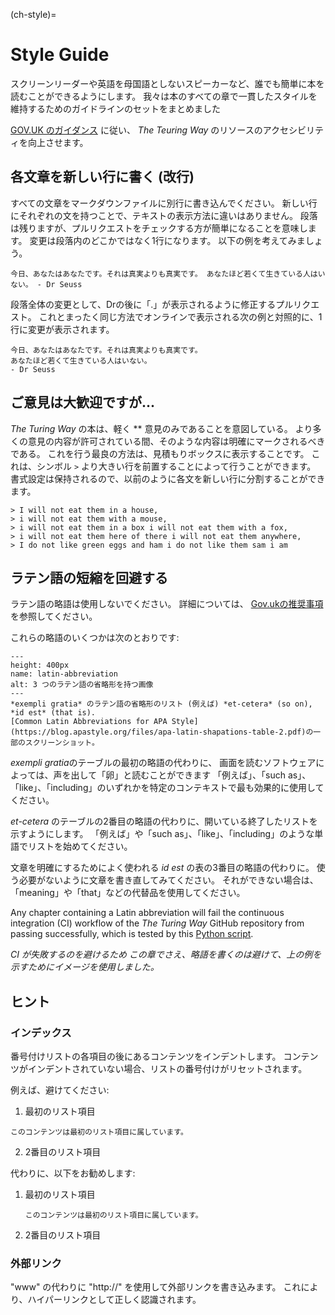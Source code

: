 (ch-style)=
# Style Guide

スクリーンリーダーや英語を母国語としないスピーカーなど、誰でも簡単に本を読むことができるようにします。 我々は本のすべての章で一貫したスタイルを維持するためのガイドラインのセットをまとめました

[GOV.UK のガイダンス](https://www.gov.uk/guidance/content-design/writing-for-gov-uk) に従い、 _The Teuring Way_ のリソースのアクセシビリティを向上させます。

## 各文章を新しい行に書く (改行)

すべての文章をマークダウンファイルに別行に書き込んでください。 新しい行にそれぞれの文を持つことで、テキストの表示方法に違いはありません。 段落は残りますが、プルリクエストをチェックする方が簡単になることを意味します。 変更は段落内のどこかではなく1行になります。 以下の例を考えてみましょう。

 ```
今日、あなたはあなたです。それは真実よりも真実です。 あなたほど若くて生きている人はいない。 - Dr Seuss
```

段落全体の変更として、Drの後に「.」が表示されるように修正するプルリクエスト。 これとまったく同じ方法でオンラインで表示される次の例と対照的に、1行に変更が表示されます。

 ```
今日、あなたはあなたです。それは真実よりも真実です。
あなたほど若くて生きている人はいない。
- Dr Seuss
```

## ご意見は大歓迎ですが...

_The Turing Way_ の本は、軽く ** 意見のみであることを意図している。 より多くの意見の内容が許可されている間、そのような内容は明確にマークされるべきである。 これを行う最良の方法は、見積もりボックスに表示することです。 これは、シンボル `>` より大きい行を前置することによって行うことができます。 書式設定は保持されるので、以前のように各文を新しい行に分割することができます。

```
> I will not eat them in a house,
> i will not eat them with a mouse,
> i will not eat them in a box i will not eat them with a fox,
> i will not eat them here of there i will not eat them anywhere,
> I do not like green eggs and ham i do not like them sam i am
```

## ラテン語の短縮を回避する

ラテン語の略語は使用しないでください。 詳細については、 [Gov.ukの推奨事項](https://www.gov.uk/guidance/style-guide/a-to-z-of-gov-uk-style) を参照してください。

これらの略語のいくつかは次のとおりです:

```{figure} ../figures/latin-abbreviation.png
---
height: 400px
name: latin-abbreviation
alt: 3 つのラテン語の省略形を持つ画像
---
*exempli gratia* のラテン語の省略形のリスト (例えば) *et-cetera* (so on), *id est* (that is).
[Common Latin Abbreviations for APA Style](https://blog.apastyle.org/files/apa-latin-shapations-table-2.pdf)の一部のスクリーンショット。
```

*exempli gratia*のテーブルの最初の略語の代わりに、 画面を読むソフトウェアによっては、声を出して「卵」と読むことができます 「例えば」、「such as」、「like」、「including」のいずれかを特定のコンテキストで最も効果的に使用してください。

*et-cetera* のテーブルの2番目の略語の代わりに、開いている終了したリストを示すようにします。 「例えば」や「such as」、「like」、「including」のような単語でリストを始めてください。

文章を明確にするためによく使われる *id est* の表の3番目の略語の代わりに。 使う必要がないように文章を書き直してみてください。 それができない場合は、「meaning」や「that」などの代替品を使用してください。

Any chapter containing a Latin abbreviation will fail the continuous integration (CI) workflow of the _The Turing Way_ GitHub repository from passing successfully, which is tested by this [Python script](https://github.com/alan-turing-institute/the-turing-way/blob/main/tests/no-bad-latin.py).

*CI が失敗するのを避けるため この章でさえ、略語を書くのは避けて、上の例を示すためにイメージを使用しました。*

## ヒント

### インデックス

番号付けリストの各項目の後にあるコンテンツをインデントします。 コンテンツがインデントされていない場合、リストの番号付けがリセットされます。

例えば、避けてください:
1. 最初のリスト項目
```
このコンテンツは最初のリスト項目に属しています。
```
2. 2番目のリスト項目

代わりに、以下をお勧めします:
1. 最初のリスト項目
   ```
   このコンテンツは最初のリスト項目に属しています。
   ```

2. 2番目のリスト項目


### 外部リンク

"www" の代わりに "http://" を使用して外部リンクを書き込みます。 これにより、ハイパーリンクとして正しく認識されます。
